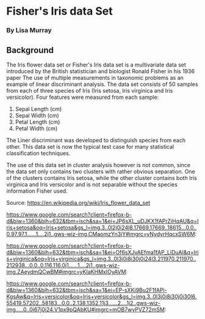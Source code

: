 # Fisher's Iris data Set
### By Lisa Murray


## Background
The Iris flower data set or Fisher's Iris data set is a multivariate data set introduced by the British statistician and biologist Ronald Fisher in his 1936 paper The use of multiple measurements in taxonomic problems as an example of linear discriminant analysis. The data set consists of 50 samples from each of three species of Iris (Iris setosa, Iris virginica and Iris versicolor). Four features were measured from each sample: 

1. Sepal Length (cm)
2. Sepal Width (cm)
3. Petal Length (cm)
4. Petal Width (cm)


The Liner discriminant was developed to distinguish species from each other. This data set is now the typical test case for many statistical classification techniques.

The use of this data set in cluster analysis however is not common, since the data set only contains two clusters with rather obvious separation. One of the clusters contains Iris setosa, while the other cluster contains both Iris virginica and Iris versicolor and is not separable without the species information Fisher used. 

Source: https://en.wikipedia.org/wiki/Iris_flower_data_set

https://www.google.com/search?client=firefox-b-d&biw=1360&bih=632&tbm=isch&sa=1&ei=JP6sXL_uDJKX1fAPrZiHqAU&q=Iris+setosa&oq=Iris+setosa&gs_l=img.3..0l2j0i24l8.17669.17669..18615...0.0..0.97.97.1......1....2j1..gws-wiz-img.CMaomzYn3jY#imgrc=yNydyrHqcxSW6M:

https://www.google.com/search?client=firefox-b-d&biw=1360&bih=632&tbm=isch&sa=1&ei=Of6sXJvAEfma1fAP_LiDuAI&q=Iris+virginica&oq=Iris+virginica&gs_l=img.3..0l3j0i8i30j0i24l3.211970.211970..212938...0.0..0.116.116.0j1......1....2j1..gws-wiz-img.ZAeydmQCwBM#imgrc=yKIaKHMxIOyAVM:

https://www.google.com/search?client=firefox-b-d&biw=1360&bih=632&tbm=isch&sa=1&ei=EP-sXKi9Bu2F1fAPj-KgsAw&q=Iris+versicolor&oq=Iris+versicolor&gs_l=img.3..0l3j0i8i30j0i30l6.55419.57202..58183...0.0..2.138.1352.11j3......2....1j2..gws-wiz-img.....0..0i67j0i24.V1px9pQAbKU#imgrc=mOB7wyPVZ72mSM: